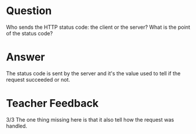 # Question

Who sends the HTTP status code: the client or the server? What is the point of the status code?

# Answer

The status code is sent by the server and it's the value used to tell if the request succeeded or not.

# Teacher Feedback
3/3
The one thing missing here is that it also tell how the request was handled.
